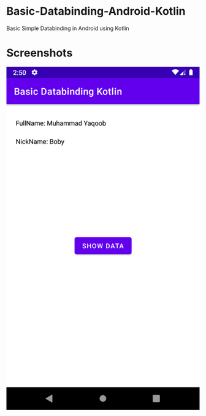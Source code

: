 # Basic-Databinding-Android-Kotlin
Basic Simple Databinding in Android using Kotlin

# Screenshots
![alt text](https://github.com/myaqoob7/Basic-Databinding-Android-Kotlin/blob/master/Screenshots/Screenshot.png?raw=true)
